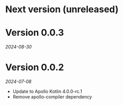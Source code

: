 # Next version (unreleased)

# Version 0.0.3
_2024-08-30_

# Version 0.0.2
_2024-07-08_

* Update to Apollo Kotlin 4.0.0-rc.1
* Remove apollo-compiler dependency
